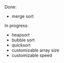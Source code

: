 Done:


- merge sort


In progress:


- heapsort
- bubble sort
- quicksort
- customizable array size
- customizable speed
